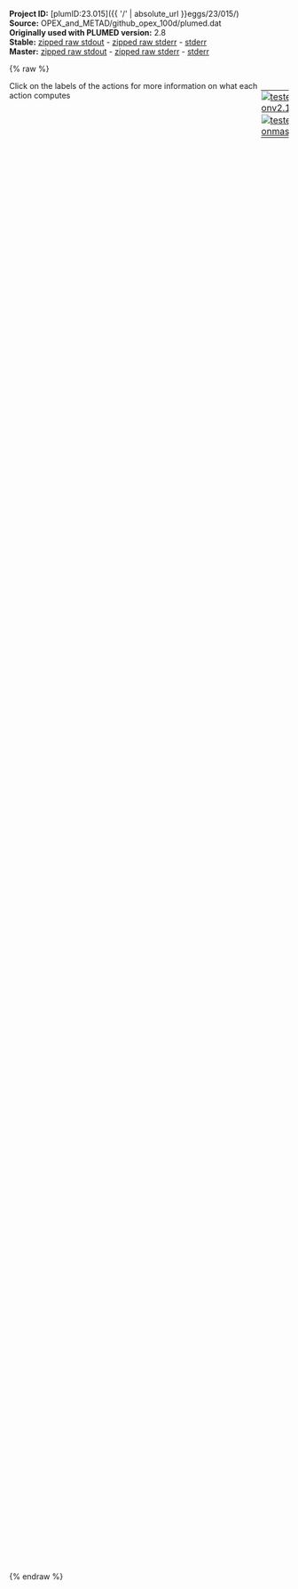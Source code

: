 **Project ID:** [plumID:23.015]({{ '/' | absolute_url }}eggs/23/015/)  
**Source:** OPEX_and_METAD/github_opex_100d/plumed.dat  
**Originally used with PLUMED version:** 2.8  
**Stable:** [zipped raw stdout](plumed.dat.plumed.stdout.txt.zip) - [zipped raw stderr](plumed.dat.plumed.stderr.txt.zip) - [stderr](plumed.dat.plumed.stderr)  
**Master:** [zipped raw stdout](plumed.dat.plumed_master.stdout.txt.zip) - [zipped raw stderr](plumed.dat.plumed_master.stderr.txt.zip) - [stderr](plumed.dat.plumed_master.stderr)  

{% raw %}
<div style="width: 100%; float:left">
<div style="width: 90%; float:left" id="value_details_data/OPEX_and_METAD/github_opex_100d/plumed.dat"> Click on the labels of the actions for more information on what each action computes </div>
<div style="width: 10%; float:left"><table><tr><td style="padding:1px"><a href="plumed.dat.plumed.stderr"><img src="https://img.shields.io/badge/v2.10-passing-green.svg" alt="tested onv2.10" /></a></td></tr><tr><td style="padding:1px"><a href="plumed.dat.plumed_master.stderr"><img src="https://img.shields.io/badge/master-passing-green.svg" alt="tested onmaster" /></a></td></tr></table></div></div>
<pre style="width=97%;">
<span class="plumedtooltip" style="color:green">WHOLEMOLECULES<span class="right">This action is used to rebuild molecules that can become split by the periodic boundary conditions. <a href="https://www.plumed.org/doc-master/user-doc/html/_w_h_o_l_e_m_o_l_e_c_u_l_e_s.html" style="color:green">More details</a><i></i></span></span> <span class="plumedtooltip">ENTITY0<span class="right">the atoms that make up a molecule that you wish to align<i></i></span></span>=1-277 <span class="plumedtooltip">ENTITY1<span class="right">the atoms that make up a molecule that you wish to align<i></i></span></span>=278-554

<span style="display:none;" id="data/OPEX_and_METAD/github_opex_100d/plumed.dat">The WHOLEMOLECULES action with label <b></b> calculates something</span><b name="data/OPEX_and_METAD/github_opex_100d/plumed.datc1" onclick='showPath("data/OPEX_and_METAD/github_opex_100d/plumed.dat","data/OPEX_and_METAD/github_opex_100d/plumed.datc1","data/OPEX_and_METAD/github_opex_100d/plumed.datc1","violet")'>c1</b><span style="display:none;" id="data/OPEX_and_METAD/github_opex_100d/plumed.datc1">The COM action with label <b>c1</b> calculates the following quantities:<table  align="center" frame="void" width="95%" cellpadding="5%"><tr><td width="5%"><b> Quantity </b>  </td><td width="5%"><b> Type </b>  </td><td><b> Description </b> </td></tr><tr><td width="5%">c1</td><td width="5%"><font color="violet">atoms</font></td><td>virtual atom calculated by COM action</td></tr></table></span>: <span class="plumedtooltip" style="color:green">COM<span class="right">Calculate the center of mass for a group of atoms. <a href="https://www.plumed.org/doc-master/user-doc/html/_c_o_m.html" style="color:green">More details</a><i></i></span></span> <span class="plumedtooltip">ATOMS<span class="right">the list of atoms which are involved the virtual atom's definition<i></i></span></span>=1-25
<b name="data/OPEX_and_METAD/github_opex_100d/plumed.datc2" onclick='showPath("data/OPEX_and_METAD/github_opex_100d/plumed.dat","data/OPEX_and_METAD/github_opex_100d/plumed.datc2","data/OPEX_and_METAD/github_opex_100d/plumed.datc2","violet")'>c2</b><span style="display:none;" id="data/OPEX_and_METAD/github_opex_100d/plumed.datc2">The COM action with label <b>c2</b> calculates the following quantities:<table  align="center" frame="void" width="95%" cellpadding="5%"><tr><td width="5%"><b> Quantity </b>  </td><td width="5%"><b> Type </b>  </td><td><b> Description </b> </td></tr><tr><td width="5%">c2</td><td width="5%"><font color="violet">atoms</font></td><td>virtual atom calculated by COM action</td></tr></table></span>: <span class="plumedtooltip" style="color:green">COM<span class="right">Calculate the center of mass for a group of atoms. <a href="https://www.plumed.org/doc-master/user-doc/html/_c_o_m.html" style="color:green">More details</a><i></i></span></span> <span class="plumedtooltip">ATOMS<span class="right">the list of atoms which are involved the virtual atom's definition<i></i></span></span>=278-302

<b name="data/OPEX_and_METAD/github_opex_100d/plumed.datd" onclick='showPath("data/OPEX_and_METAD/github_opex_100d/plumed.dat","data/OPEX_and_METAD/github_opex_100d/plumed.datd","data/OPEX_and_METAD/github_opex_100d/plumed.datd","black")'>d</b><span style="display:none;" id="data/OPEX_and_METAD/github_opex_100d/plumed.datd">The DISTANCE action with label <b>d</b> calculates the following quantities:<table  align="center" frame="void" width="95%" cellpadding="5%"><tr><td width="5%"><b> Quantity </b>  </td><td width="5%"><b> Type </b>  </td><td><b> Description </b> </td></tr><tr><td width="5%">d</td><td width="5%"><font color="black">scalar</font></td><td>the DISTANCE between this pair of atoms</td></tr></table></span>: <span class="plumedtooltip" style="color:green">DISTANCE<span class="right">Calculate the distance between a pair of atoms. <a href="https://www.plumed.org/doc-master/user-doc/html/_d_i_s_t_a_n_c_e.html" style="color:green">More details</a><i></i></span></span> <span class="plumedtooltip">ATOMS<span class="right">the pair of atom that we are calculating the distance between<i></i></span></span>=<b name="data/OPEX_and_METAD/github_opex_100d/plumed.datc1">c1</b>,<b name="data/OPEX_and_METAD/github_opex_100d/plumed.datc2">c2</b>

<b name="data/OPEX_and_METAD/github_opex_100d/plumed.datOW" onclick='showPath("data/OPEX_and_METAD/github_opex_100d/plumed.dat","data/OPEX_and_METAD/github_opex_100d/plumed.datOW","data/OPEX_and_METAD/github_opex_100d/plumed.datOW","violet")'>OW</b><span style="display:none;" id="data/OPEX_and_METAD/github_opex_100d/plumed.datOW">The GROUP action with label <b>OW</b> calculates the following quantities:<table  align="center" frame="void" width="95%" cellpadding="5%"><tr><td width="5%"><b> Quantity </b>  </td><td width="5%"><b> Type </b>  </td><td><b> Description </b> </td></tr><tr><td width="5%">OW</td><td width="5%"><font color="violet">atoms</font></td><td>indices of atoms specified in GROUP</td></tr></table></span>: <span class="plumedtooltip" style="color:green">GROUP<span class="right">Define a group of atoms so that a particular list of atoms can be referenced with a single label in definitions of CVs or virtual atoms. <a href="https://www.plumed.org/doc-master/user-doc/html/_g_r_o_u_p.html" style="color:green">More details</a><i></i></span></span> <span class="plumedtooltip">ATOMS<span class="right">the numerical indexes for the set of atoms in the group<i></i></span></span>=555-40457:3
<span id="data/OPEX_and_METAD/github_opex_100d/plumed.datdefcn1_short"><b name="data/OPEX_and_METAD/github_opex_100d/plumed.datcn1" onclick='showPath("data/OPEX_and_METAD/github_opex_100d/plumed.dat","data/OPEX_and_METAD/github_opex_100d/plumed.datcn1","data/OPEX_and_METAD/github_opex_100d/plumed.datcn1","black")'>cn1</b><span style="display:none;" id="data/OPEX_and_METAD/github_opex_100d/plumed.datcn1">The COORDINATION action with label <b>cn1</b> calculates the following quantities:<table  align="center" frame="void" width="95%" cellpadding="5%"><tr><td width="5%"><b> Quantity </b>  </td><td width="5%"><b> Type </b>  </td><td><b> Description </b> </td></tr><tr><td width="5%">cn1</td><td width="5%"><font color="black">scalar</font></td><td>the value of the coordination</td></tr></table></span>: <span class="plumedtooltip" style="color:green">COORDINATION<span class="right">Calculate coordination numbers. This action has <a class="toggler" href='javascript:;' onclick='toggleDisplay("data/OPEX_and_METAD/github_opex_100d/plumed.datdefcn1");'>hidden defaults</a>. <a href="https://www.plumed.org/doc-master/user-doc/html/_c_o_o_r_d_i_n_a_t_i_o_n.html">More details</a><i></i></span></span> <span class="plumedtooltip">GROUPA<span class="right">First list of atoms<i></i></span></span>=<b name="data/OPEX_and_METAD/github_opex_100d/plumed.datc1">c1</b> <span class="plumedtooltip">GROUPB<span class="right">Second list of atoms (if empty, N*(N-1)/2 pairs in GROUPA are counted)<i></i></span></span>=<b name="data/OPEX_and_METAD/github_opex_100d/plumed.datOW">OW</b> <span class="plumedtooltip">R_0<span class="right">The r_0 parameter of the switching function<i></i></span></span>=1.0 <span class="plumedtooltip">NN<span class="right"> The n parameter of the switching function <i></i></span></span>=12 <span class="plumedtooltip">NLIST<span class="right"> Use a neighbor list to speed up the calculation<i></i></span></span> <span class="plumedtooltip">NL_CUTOFF<span class="right">The cutoff for the neighbor list<i></i></span></span>=1.5 <span class="plumedtooltip">NL_STRIDE<span class="right">The frequency with which we are updating the atoms in the neighbor list<i></i></span></span>=500
</span><span id="data/OPEX_and_METAD/github_opex_100d/plumed.datdefcn1_long" style="display:none;"><b name="data/OPEX_and_METAD/github_opex_100d/plumed.datcn1" onclick='showPath("data/OPEX_and_METAD/github_opex_100d/plumed.dat","data/OPEX_and_METAD/github_opex_100d/plumed.datcn1","data/OPEX_and_METAD/github_opex_100d/plumed.datcn1","black")'>cn1</b>: <span class="plumedtooltip" style="color:green">COORDINATION<span class="right">Calculate coordination numbers. This action uses the <a class="toggler" href='javascript:;' onclick='toggleDisplay("data/OPEX_and_METAD/github_opex_100d/plumed.datdefcn1");'>defaults shown here</a>. <a href="https://www.plumed.org/doc-master/user-doc/html/_c_o_o_r_d_i_n_a_t_i_o_n.html">More details</a><i></i></span></span> <span class="plumedtooltip">GROUPA<span class="right">First list of atoms<i></i></span></span>=<b name="data/OPEX_and_METAD/github_opex_100d/plumed.datc1">c1</b> <span class="plumedtooltip">GROUPB<span class="right">Second list of atoms (if empty, N*(N-1)/2 pairs in GROUPA are counted)<i></i></span></span>=<b name="data/OPEX_and_METAD/github_opex_100d/plumed.datOW">OW</b> <span class="plumedtooltip">R_0<span class="right">The r_0 parameter of the switching function<i></i></span></span>=1.0 <span class="plumedtooltip">NN<span class="right"> The n parameter of the switching function <i></i></span></span>=12 <span class="plumedtooltip">NLIST<span class="right"> Use a neighbor list to speed up the calculation<i></i></span></span> <span class="plumedtooltip">NL_CUTOFF<span class="right">The cutoff for the neighbor list<i></i></span></span>=1.5 <span class="plumedtooltip">NL_STRIDE<span class="right">The frequency with which we are updating the atoms in the neighbor list<i></i></span></span>=500  <span class="plumedtooltip">D_0<span class="right"> The d_0 parameter of the switching function<i></i></span></span>=0.0 <span class="plumedtooltip">MM<span class="right"> The m parameter of the switching function; 0 implies 2*NN<i></i></span></span>=0
</span><span id="data/OPEX_and_METAD/github_opex_100d/plumed.datdefcn2_short"><b name="data/OPEX_and_METAD/github_opex_100d/plumed.datcn2" onclick='showPath("data/OPEX_and_METAD/github_opex_100d/plumed.dat","data/OPEX_and_METAD/github_opex_100d/plumed.datcn2","data/OPEX_and_METAD/github_opex_100d/plumed.datcn2","black")'>cn2</b><span style="display:none;" id="data/OPEX_and_METAD/github_opex_100d/plumed.datcn2">The COORDINATION action with label <b>cn2</b> calculates the following quantities:<table  align="center" frame="void" width="95%" cellpadding="5%"><tr><td width="5%"><b> Quantity </b>  </td><td width="5%"><b> Type </b>  </td><td><b> Description </b> </td></tr><tr><td width="5%">cn2</td><td width="5%"><font color="black">scalar</font></td><td>the value of the coordination</td></tr></table></span>: <span class="plumedtooltip" style="color:green">COORDINATION<span class="right">Calculate coordination numbers. This action has <a class="toggler" href='javascript:;' onclick='toggleDisplay("data/OPEX_and_METAD/github_opex_100d/plumed.datdefcn2");'>hidden defaults</a>. <a href="https://www.plumed.org/doc-master/user-doc/html/_c_o_o_r_d_i_n_a_t_i_o_n.html">More details</a><i></i></span></span> <span class="plumedtooltip">GROUPA<span class="right">First list of atoms<i></i></span></span>=<b name="data/OPEX_and_METAD/github_opex_100d/plumed.datc2">c2</b> <span class="plumedtooltip">GROUPB<span class="right">Second list of atoms (if empty, N*(N-1)/2 pairs in GROUPA are counted)<i></i></span></span>=<b name="data/OPEX_and_METAD/github_opex_100d/plumed.datOW">OW</b> <span class="plumedtooltip">R_0<span class="right">The r_0 parameter of the switching function<i></i></span></span>=1.0 <span class="plumedtooltip">NN<span class="right"> The n parameter of the switching function <i></i></span></span>=12 <span class="plumedtooltip">NLIST<span class="right"> Use a neighbor list to speed up the calculation<i></i></span></span> <span class="plumedtooltip">NL_CUTOFF<span class="right">The cutoff for the neighbor list<i></i></span></span>=1.5 <span class="plumedtooltip">NL_STRIDE<span class="right">The frequency with which we are updating the atoms in the neighbor list<i></i></span></span>=500
</span><span id="data/OPEX_and_METAD/github_opex_100d/plumed.datdefcn2_long" style="display:none;"><b name="data/OPEX_and_METAD/github_opex_100d/plumed.datcn2" onclick='showPath("data/OPEX_and_METAD/github_opex_100d/plumed.dat","data/OPEX_and_METAD/github_opex_100d/plumed.datcn2","data/OPEX_and_METAD/github_opex_100d/plumed.datcn2","black")'>cn2</b>: <span class="plumedtooltip" style="color:green">COORDINATION<span class="right">Calculate coordination numbers. This action uses the <a class="toggler" href='javascript:;' onclick='toggleDisplay("data/OPEX_and_METAD/github_opex_100d/plumed.datdefcn2");'>defaults shown here</a>. <a href="https://www.plumed.org/doc-master/user-doc/html/_c_o_o_r_d_i_n_a_t_i_o_n.html">More details</a><i></i></span></span> <span class="plumedtooltip">GROUPA<span class="right">First list of atoms<i></i></span></span>=<b name="data/OPEX_and_METAD/github_opex_100d/plumed.datc2">c2</b> <span class="plumedtooltip">GROUPB<span class="right">Second list of atoms (if empty, N*(N-1)/2 pairs in GROUPA are counted)<i></i></span></span>=<b name="data/OPEX_and_METAD/github_opex_100d/plumed.datOW">OW</b> <span class="plumedtooltip">R_0<span class="right">The r_0 parameter of the switching function<i></i></span></span>=1.0 <span class="plumedtooltip">NN<span class="right"> The n parameter of the switching function <i></i></span></span>=12 <span class="plumedtooltip">NLIST<span class="right"> Use a neighbor list to speed up the calculation<i></i></span></span> <span class="plumedtooltip">NL_CUTOFF<span class="right">The cutoff for the neighbor list<i></i></span></span>=1.5 <span class="plumedtooltip">NL_STRIDE<span class="right">The frequency with which we are updating the atoms in the neighbor list<i></i></span></span>=500  <span class="plumedtooltip">D_0<span class="right"> The d_0 parameter of the switching function<i></i></span></span>=0.0 <span class="plumedtooltip">MM<span class="right"> The m parameter of the switching function; 0 implies 2*NN<i></i></span></span>=0
</span><b name="data/OPEX_and_METAD/github_opex_100d/plumed.datcna" onclick='showPath("data/OPEX_and_METAD/github_opex_100d/plumed.dat","data/OPEX_and_METAD/github_opex_100d/plumed.datcna","data/OPEX_and_METAD/github_opex_100d/plumed.datcna","black")'>cna</b><span style="display:none;" id="data/OPEX_and_METAD/github_opex_100d/plumed.datcna">The CUSTOM action with label <b>cna</b> calculates the following quantities:<table  align="center" frame="void" width="95%" cellpadding="5%"><tr><td width="5%"><b> Quantity </b>  </td><td width="5%"><b> Type </b>  </td><td><b> Description </b> </td></tr><tr><td width="5%">cna</td><td width="5%"><font color="black">scalar</font></td><td>an arbitrary function</td></tr></table></span>: <span class="plumedtooltip" style="color:green">CUSTOM<span class="right">Calculate a combination of variables using a custom expression. <a href="https://www.plumed.org/doc-master/user-doc/html/_c_u_s_t_o_m.html" style="color:green">More details</a><i></i></span></span> <span class="plumedtooltip">ARG<span class="right">the values input to this function<i></i></span></span>=<b name="data/OPEX_and_METAD/github_opex_100d/plumed.datcn1">cn1</b>,<b name="data/OPEX_and_METAD/github_opex_100d/plumed.datcn2">cn2</b> <span class="plumedtooltip">FUNC<span class="right">the function you wish to evaluate<i></i></span></span>=0.5*(x+y) <span class="plumedtooltip">PERIODIC<span class="right">if the output of your function is periodic then you should specify the periodicity of the function<i></i></span></span>=NO

<span id="data/OPEX_and_METAD/github_opex_100d/plumed.datdefmetad_short"><b name="data/OPEX_and_METAD/github_opex_100d/plumed.datmetad" onclick='showPath("data/OPEX_and_METAD/github_opex_100d/plumed.dat","data/OPEX_and_METAD/github_opex_100d/plumed.datmetad","data/OPEX_and_METAD/github_opex_100d/plumed.datmetad","black")'>metad</b><span style="display:none;" id="data/OPEX_and_METAD/github_opex_100d/plumed.datmetad">The OPES_METAD_EXPLORE action with label <b>metad</b> calculates the following quantities:<table  align="center" frame="void" width="95%" cellpadding="5%"><tr><td width="5%"><b> Quantity </b>  </td><td width="5%"><b> Type </b>  </td><td><b> Description </b> </td></tr><tr><td width="5%">metad.bias</td><td width="5%"><font color="black">scalar</font></td><td>the instantaneous value of the bias potential</td></tr><tr><td width="5%">metad.rct</td><td width="5%"><font color="black">scalar</font></td><td>estimate of c(t). log(exp(beta V)/beta, should become flat as the simulation converges. Do NOT use for reweighting</td></tr><tr><td width="5%">metad.zed</td><td width="5%"><font color="black">scalar</font></td><td>estimate of Z_n. should become flat once no new CV-space region is explored</td></tr><tr><td width="5%">metad.neff</td><td width="5%"><font color="black">scalar</font></td><td>effective sample size</td></tr><tr><td width="5%">metad.nker</td><td width="5%"><font color="black">scalar</font></td><td>total number of compressed kernels used to represent the bias</td></tr><tr><td width="5%">metad.nlker</td><td width="5%"><font color="black">scalar</font></td><td>number of kernels in the neighbor list</td></tr><tr><td width="5%">metad.nlsteps</td><td width="5%"><font color="black">scalar</font></td><td>number of steps from last neighbor list update</td></tr></table></span>: <span class="plumedtooltip" style="color:green">OPES_METAD_EXPLORE<span class="right">On-the-fly probability enhanced sampling with well-tempered target distribution in exploreation mode. This action has <a class="toggler" href='javascript:;' onclick='toggleDisplay("data/OPEX_and_METAD/github_opex_100d/plumed.datdefmetad");'>hidden defaults</a>. <a href="https://www.plumed.org/doc-master/user-doc/html/_o_p_e_s__m_e_t_a_d__e_x_p_l_o_r_e.html">More details</a><i></i></span></span> ...
   <span class="plumedtooltip">ARG<span class="right">the labels of the scalars on which the bias will act<i></i></span></span>=<b name="data/OPEX_and_METAD/github_opex_100d/plumed.datd">d</b>,<b name="data/OPEX_and_METAD/github_opex_100d/plumed.datcna">cna</b>
   <span class="plumedtooltip">PACE<span class="right">the frequency for kernel deposition<i></i></span></span>=500
   <span class="plumedtooltip">BARRIER<span class="right">the free energy barrier to be overcome<i></i></span></span>=50
   <span class="plumedtooltip">FILE<span class="right"> a file in which the list of all deposited kernels is stored<i></i></span></span>=kernals.data
   <span class="plumedtooltip">WALKERS_MPI<span class="right"> switch on MPI version of multiple walkers<i></i></span></span>
   <span class="plumedtooltip">NLIST<span class="right"> use neighbor list for kernels summation, faster but experimental<i></i></span></span>
...
</span><span id="data/OPEX_and_METAD/github_opex_100d/plumed.datdefmetad_long" style="display:none;"><b name="data/OPEX_and_METAD/github_opex_100d/plumed.datmetad" onclick='showPath("data/OPEX_and_METAD/github_opex_100d/plumed.dat","data/OPEX_and_METAD/github_opex_100d/plumed.datmetad","data/OPEX_and_METAD/github_opex_100d/plumed.datmetad","black")'>metad</b>: <span class="plumedtooltip" style="color:green">OPES_METAD_EXPLORE<span class="right">On-the-fly probability enhanced sampling with well-tempered target distribution in exploreation mode. This action uses the <a class="toggler" href='javascript:;' onclick='toggleDisplay("data/OPEX_and_METAD/github_opex_100d/plumed.datdefmetad");'>defaults shown here</a>. <a href="https://www.plumed.org/doc-master/user-doc/html/_o_p_e_s__m_e_t_a_d__e_x_p_l_o_r_e.html">More details</a><i></i></span></span> ...
   <span class="plumedtooltip">ARG<span class="right">the labels of the scalars on which the bias will act<i></i></span></span>=<b name="data/OPEX_and_METAD/github_opex_100d/plumed.datd">d</b>,<b name="data/OPEX_and_METAD/github_opex_100d/plumed.datcna">cna</b>
   <span class="plumedtooltip">PACE<span class="right">the frequency for kernel deposition<i></i></span></span>=500
   <span class="plumedtooltip">BARRIER<span class="right">the free energy barrier to be overcome<i></i></span></span>=50
   <span class="plumedtooltip">FILE<span class="right"> a file in which the list of all deposited kernels is stored<i></i></span></span>=kernals.data
   <span class="plumedtooltip">WALKERS_MPI<span class="right"> switch on MPI version of multiple walkers<i></i></span></span>
   <span class="plumedtooltip">NLIST<span class="right"> use neighbor list for kernels summation, faster but experimental<i></i></span></span>
 <span class="plumedtooltip">TEMP<span class="right"> temperature<i></i></span></span>=-1 <span class="plumedtooltip">SIGMA<span class="right"> the initial widths of the kernels, divided by the square root of gamma<i></i></span></span>=ADAPTIVE <span class="plumedtooltip">COMPRESSION_THRESHOLD<span class="right"> merge kernels if closer than this threshold, in units of sigma<i></i></span></span>=1
...
</span><br/><b name="data/OPEX_and_METAD/github_opex_100d/plumed.datuwall" onclick='showPath("data/OPEX_and_METAD/github_opex_100d/plumed.dat","data/OPEX_and_METAD/github_opex_100d/plumed.datuwall","data/OPEX_and_METAD/github_opex_100d/plumed.datuwall","black")'>uwall</b><span style="display:none;" id="data/OPEX_and_METAD/github_opex_100d/plumed.datuwall">The UPPER_WALLS action with label <b>uwall</b> calculates the following quantities:<table  align="center" frame="void" width="95%" cellpadding="5%"><tr><td width="5%"><b> Quantity </b>  </td><td width="5%"><b> Type </b>  </td><td><b> Description </b> </td></tr><tr><td width="5%">uwall.bias</td><td width="5%"><font color="black">scalar</font></td><td>the instantaneous value of the bias potential</td></tr><tr><td width="5%">uwall.force2</td><td width="5%"><font color="black">scalar</font></td><td>the instantaneous value of the squared force due to this bias potential</td></tr></table></span>: <span class="plumedtooltip" style="color:green">UPPER_WALLS<span class="right">Defines a wall for the value of one or more collective variables, <a href="https://www.plumed.org/doc-master/user-doc/html/_u_p_p_e_r__w_a_l_l_s.html" style="color:green">More details</a><i></i></span></span> <span class="plumedtooltip">ARG<span class="right">the arguments on which the bias is acting<i></i></span></span>=<b name="data/OPEX_and_METAD/github_opex_100d/plumed.datd">d</b> <span class="plumedtooltip">AT<span class="right">the positions of the wall<i></i></span></span>=3.5 <span class="plumedtooltip">KAPPA<span class="right">the force constant for the wall<i></i></span></span>=10000
<b name="data/OPEX_and_METAD/github_opex_100d/plumed.datlwall" onclick='showPath("data/OPEX_and_METAD/github_opex_100d/plumed.dat","data/OPEX_and_METAD/github_opex_100d/plumed.datlwall","data/OPEX_and_METAD/github_opex_100d/plumed.datlwall","black")'>lwall</b><span style="display:none;" id="data/OPEX_and_METAD/github_opex_100d/plumed.datlwall">The LOWER_WALLS action with label <b>lwall</b> calculates the following quantities:<table  align="center" frame="void" width="95%" cellpadding="5%"><tr><td width="5%"><b> Quantity </b>  </td><td width="5%"><b> Type </b>  </td><td><b> Description </b> </td></tr><tr><td width="5%">lwall.bias</td><td width="5%"><font color="black">scalar</font></td><td>the instantaneous value of the bias potential</td></tr><tr><td width="5%">lwall.force2</td><td width="5%"><font color="black">scalar</font></td><td>the instantaneous value of the squared force due to this bias potential</td></tr></table></span>: <span class="plumedtooltip" style="color:green">LOWER_WALLS<span class="right">Defines a wall for the value of one or more collective variables, <a href="https://www.plumed.org/doc-master/user-doc/html/_l_o_w_e_r__w_a_l_l_s.html" style="color:green">More details</a><i></i></span></span> <span class="plumedtooltip">ARG<span class="right">the arguments on which the bias is acting<i></i></span></span>=<b name="data/OPEX_and_METAD/github_opex_100d/plumed.datd">d</b> <span class="plumedtooltip">AT<span class="right">the positions of the wall<i></i></span></span>=1.2 <span class="plumedtooltip">KAPPA<span class="right">the force constant for the wall<i></i></span></span>=10000

<span class="plumedtooltip" style="color:green">PRINT<span class="right">Print quantities to a file. <a href="https://www.plumed.org/doc-master/user-doc/html/_p_r_i_n_t.html" style="color:green">More details</a><i></i></span></span> <span class="plumedtooltip">FMT<span class="right">the format that should be used to output real numbers<i></i></span></span>=%g <span class="plumedtooltip">STRIDE<span class="right"> the frequency with which the quantities of interest should be output<i></i></span></span>=500 <span class="plumedtooltip">FILE<span class="right">the name of the file on which to output these quantities<i></i></span></span>=Colvar.data <span class="plumedtooltip">ARG<span class="right">the labels of the values that you would like to print to the file<i></i></span></span>=*
</pre>
{% endraw %}
